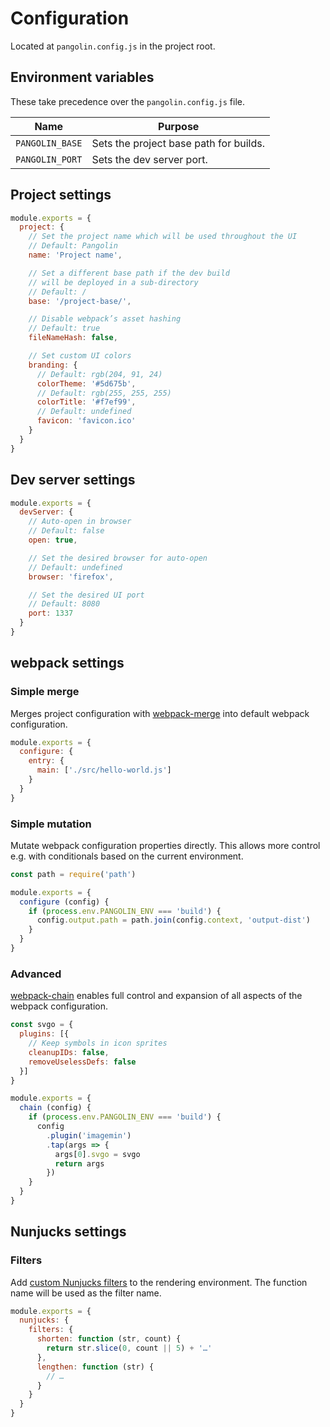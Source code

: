 # Configuration

Located at `pangolin.config.js` in the project root.


## Environment variables

These take precedence over the `pangolin.config.js` file.

| Name            | Purpose |
|-----------------|---------|
| `PANGOLIN_BASE` | Sets the project base path for builds. |
| `PANGOLIN_PORT` | Sets the dev server port. |


## Project settings

```js
module.exports = {
  project: {
    // Set the project name which will be used throughout the UI
    // Default: Pangolin
    name: 'Project name',

    // Set a different base path if the dev build
    // will be deployed in a sub-directory
    // Default: /
    base: '/project-base/',

    // Disable webpack’s asset hashing
    // Default: true
    fileNameHash: false,

    // Set custom UI colors
    branding: {
      // Default: rgb(204, 91, 24)
      colorTheme: '#5d675b',
      // Default: rgb(255, 255, 255)
      colorTitle: '#f7ef99',
      // Default: undefined
      favicon: 'favicon.ico'
    }
  }
}
```

## Dev server settings

```js
module.exports = {
  devServer: {
    // Auto-open in browser
    // Default: false
    open: true,

    // Set the desired browser for auto-open
    // Default: undefined
    browser: 'firefox',

    // Set the desired UI port
    // Default: 8080
    port: 1337
  }
}
```

## webpack settings

### Simple merge

Merges project configuration with [webpack-merge](https://github.com/survivejs/webpack-merge) into default webpack configuration.

```js
module.exports = {
  configure: {
    entry: {
      main: ['./src/hello-world.js']
    }
  }
}
```

### Simple mutation

Mutate webpack configuration properties directly. This allows more control e.g. with conditionals based on the current environment.

```js
const path = require('path')

module.exports = {
  configure (config) {
    if (process.env.PANGOLIN_ENV === 'build') {
      config.output.path = path.join(config.context, 'output-dist')
    }
  }
}
```

### Advanced

[webpack-chain](https://github.com/mozilla-neutrino/webpack-chain) enables full control and expansion of all aspects of the webpack configuration.

```js
const svgo = {
  plugins: [{
    // Keep symbols in icon sprites
    cleanupIDs: false,
    removeUselessDefs: false
  }]
}

module.exports = {
  chain (config) {
    if (process.env.PANGOLIN_ENV === 'build') {
      config
        .plugin('imagemin')
        .tap(args => {
          args[0].svgo = svgo
          return args
        })
    }
  }
}
```

## Nunjucks settings

### Filters

Add [custom Nunjucks filters](https://mozilla.github.io/nunjucks/api.html#custom-filters) to the rendering environment. The function name will be used as the filter name.

```js
module.exports = {
  nunjucks: {
    filters: {
      shorten: function (str, count) {
        return str.slice(0, count || 5) + '…'
      },
      lengthen: function (str) {
        // …
      }
    }
  }
}
```
